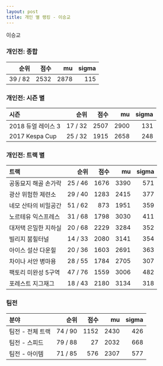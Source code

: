 ```yaml
---
layout: post
title: 개인 별 랭킹 - 이승교
---
```


이승교

### 개인전: 종합

| 순위 | 점수 | mu | sigma |
|---:|---:|---:|---:|
| 39 / 82 | 2532 | 2878 | 115 |

### 개인전: 시즌 별

| 시즌 | 순위 | 점수 | mu | sigma |
|:---|---:|---:|---:|---:|
| 2018 듀얼 레이스 3 | 17 / 32 | 2507 | 2900 | 131 |
| 2017 Kespa Cup | 25 / 32 | 1915 | 2658 | 248 |

### 개인전: 트랙 별

| 트랙 | 순위 | 점수 | mu | sigma |
|:---|---:|---:|---:|---:|
| 공동묘지 해골 손가락 | 25 / 46 | 1676 | 3390 | 571 |
| 광산 위험한 제련소 | 29 / 40 | 1283 | 2415 | 377 |
| 네모 산타의 비밀공간 | 51 / 62 | 873 | 1951 | 359 |
| 노르테유 익스프레스 | 31 / 68 | 1798 | 3030 | 411 |
| 대저택 은밀한 지하실 | 20 / 68 | 2229 | 3284 | 352 |
| 빌리지 붐힐터널 | 14 / 33 | 2080 | 3141 | 354 |
| 아이스 설산 다운힐 | 20 / 36 | 1603 | 2691 | 363 |
| 차이나 서안 병마용 | 28 / 55 | 1784 | 2705 | 307 |
| 팩토리 미완성 5구역 | 47 / 76 | 1559 | 3006 | 482 |
| 포레스트 지그재그 | 18 / 43 | 2180 | 3134 | 318 |

### 팀전

| 분야 | 순위 | 점수 | mu | sigma |
|:---|---:|---:|---:|---:|
| 팀전 - 전체 트랙 | 74 / 90 | 1152 | 2430 | 426 |
| 팀전 - 스피드 | 79 / 88 | 27 | 2032 | 668 |
| 팀전 - 아이템 | 71 / 85 | 576 | 2307 | 577 |
